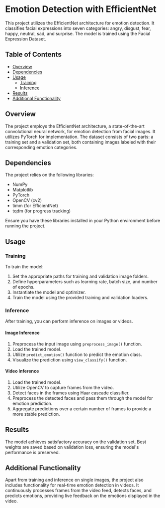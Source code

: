 # Emotion Detection with EfficientNet

This project utilizes the EfficientNet architecture for emotion detection. It classifies facial expressions into seven categories: angry, disgust, fear, happy, neutral, sad, and surprise. The model is trained using the Facial Expression Dataset.

## Table of Contents

- [Overview](#overview)
- [Dependencies](#dependencies)
- [Usage](#usage)
  - [Training](#training)
  - [Inference](#inference)
- [Results](#results)
- [Additional Functionality](#additional-functionality)

## Overview

The project employs the EfficientNet architecture, a state-of-the-art convolutional neural network, for emotion detection from facial images. It utilizes PyTorch for implementation. The dataset consists of two parts: a training set and a validation set, both containing images labeled with their corresponding emotion categories.

## Dependencies

The project relies on the following libraries:

- NumPy
- Matplotlib
- PyTorch
- OpenCV (cv2)
- timm (for EfficientNet)
- tqdm (for progress tracking)

Ensure you have these libraries installed in your Python environment before running the project.

## Usage

### Training

To train the model:

1. Set the appropriate paths for training and validation image folders.
2. Define hyperparameters such as learning rate, batch size, and number of epochs.
3. Instantiate the model and optimizer.
4. Train the model using the provided training and validation loaders.

### Inference

After training, you can perform inference on images or videos.

#### Image Inference

1. Preprocess the input image using `preprocess_image()` function.
2. Load the trained model.
3. Utilize `predict_emotion()` function to predict the emotion class.
4. Visualize the prediction using `view_classify()` function.

#### Video Inference

1. Load the trained model.
2. Utilize OpenCV to capture frames from the video.
3. Detect faces in the frames using Haar cascade classifier.
4. Preprocess the detected faces and pass them through the model for emotion prediction.
5. Aggregate predictions over a certain number of frames to provide a more stable prediction.

## Results

The model achieves satisfactory accuracy on the validation set. Best weights are saved based on validation loss, ensuring the model's performance is preserved.

## Additional Functionality

Apart from training and inference on single images, the project also includes functionality for real-time emotion detection in videos. It continuously processes frames from the video feed, detects faces, and predicts emotions, providing live feedback on the emotions displayed in the video.
